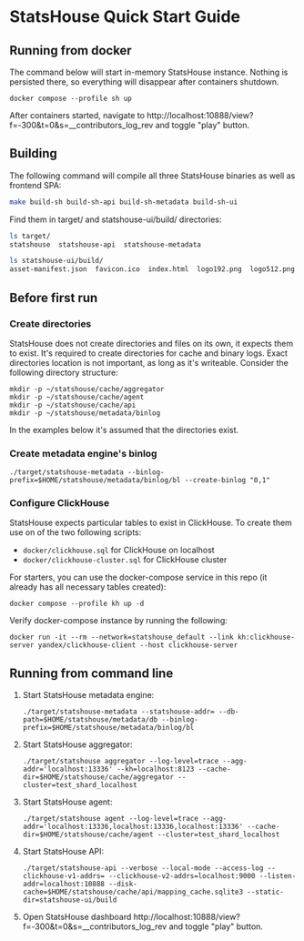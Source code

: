 # StatsHouse Quick Start Guide

## Running from docker
The command below will start in-memory StatsHouse instance. Nothing is persisted there, so everything will disappear after containers shutdown.
```shell
docker compose --profile sh up
```

After containers started, navigate to http://localhost:10888/view?f=-300&t=0&s=__contributors_log_rev and toggle "play" button.

## Building
The following command will compile all three StatsHouse binaries as well as frontend SPA:
```bash
make build-sh build-sh-api build-sh-metadata build-sh-ui
```
Find them in target/ and statshouse-ui/build/ directories:
```bash
ls target/
statshouse  statshouse-api  statshouse-metadata

ls statshouse-ui/build/
asset-manifest.json  favicon.ico  index.html  logo192.png  logo512.png  manifest.json  openapi  robots.txt  static
```

## Before first run
### Create directories
StatsHouse does not create directories and files on its own, it expects them to exist. It's required to create directories for cache and binary logs. Exact directories location is not important, as long as it's writeable. Consider the following directory structure:
```shell
mkdir -p ~/statshouse/cache/aggregator
mkdir -p ~/statshouse/cache/agent
mkdir -p ~/statshouse/cache/api
mkdir -p ~/statshouse/metadata/binlog
```

In the examples below it's assumed that the directories exist.

### Create metadata engine's binlog
```shell
./target/statshouse-metadata --binlog-prefix=$HOME/statshouse/metadata/binlog/bl --create-binlog "0,1"
```

### Configure ClickHouse
StatsHouse expects particular tables to exist in ClickHouse. To create them use on of the two following scripts:
* `docker/clickhouse.sql` for ClickHouse on localhost
* `docker/clickhouse-cluster.sql` for ClickHouse cluster

For starters, you can use the docker-compose service in this repo (it already has all necessary tables created):
``` shell
docker compose --profile kh up -d
```
Verify docker-compose instance by running the following:
```shell
docker run -it --rm --network=statshouse_default --link kh:clickhouse-server yandex/clickhouse-client --host clickhouse-server
```

## Running from command line
1. Start StatsHouse metadata engine:
    ```shell
    ./target/statshouse-metadata --statshouse-addr= --db-path=$HOME/statshouse/metadata/db --binlog-prefix=$HOME/statshouse/metadata/binlog/bl
    ```

2. Start StatsHouse aggregator:
    ```shell
    ./target/statshouse aggregator --log-level=trace --agg-addr='localhost:13336' --kh=localhost:8123 --cache-dir=$HOME/statshouse/cache/aggregator --cluster=test_shard_localhost
    ```

3. Start StatsHouse agent:
    ```shell
    ./target/statshouse agent --log-level=trace --agg-addr='localhost:13336,localhost:13336,localhost:13336' --cache-dir=$HOME/statshouse/cache/agent --cluster=test_shard_localhost
    ```

4. Start StatsHouse API:
    ```shell
    ./target/statshouse-api --verbose --local-mode --access-log --clickhouse-v1-addrs= --clickhouse-v2-addrs=localhost:9000 --listen-addr=localhost:10888 --disk-cache=$HOME/statshouse/cache/api/mapping_cache.sqlite3 --static-dir=statshouse-ui/build
    ```
5. Open StatsHouse dashboard http://localhost:10888/view?f=-300&t=0&s=__contributors_log_rev and toggle "play" button.
